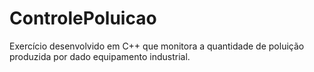 # ControlePoluicao
Exercício desenvolvido em C++ que monitora a quantidade de poluição produzida por dado equipamento industrial. 
